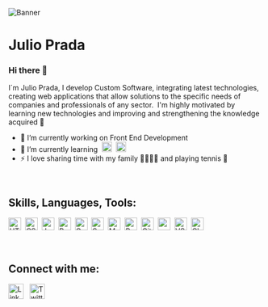 ![Banner](https://i.ibb.co/BLn3Fwt/jcprada05-banner.png)

# Julio Prada

### Hi there 👋
I´m Julio Prada, I develop Custom Software, integrating latest technologies, creating web applications that allow solutions to the specific needs of companies and professionals of any sector.&nbsp;&nbsp;I'm highly motivated by learning new technologies and improving and strengthening the knowledge acquired 🤪

- 🔭 I’m currently working on Front End Development
- 🌱 I’m currently learning&nbsp;&nbsp;<img src="https://cdn.icon-icons.com/icons2/2389/PNG/512/next_js_logo_icon_145038.png" alt="Next JS" height="20" />&nbsp;&nbsp;<img src="https://cdn.icon-icons.com/icons2/2415/PNG/512/redux_original_logo_icon_146365.png" alt="Redux" height="20" />
- ⚡ I love sharing time with my family 👨‍👩‍👧‍👦 and playing tennis 🎾

<br />

## Skills, Languages, Tools:

<img src="https://cdn-icons-png.flaticon.com/512/174/174854.png" alt="HTML" height="25" />&nbsp;&nbsp;<img src="https://cdn-icons-png.flaticon.com/512/732/732190.png" alt="CSS" height="25" />&nbsp;&nbsp;<img src="https://cdn-icons-png.flaticon.com/512/5968/5968292.png" alt="Javascript" height="25" />&nbsp;&nbsp;<img src="https://cdn0.iconfinder.com/data/icons/logos-brands-in-colors/128/react_color-256.png" alt="React JS" height="25" />&nbsp;&nbsp;<img src="https://cdn.icon-icons.com/icons2/2107/PNG/512/file_type_gatsby_icon_130583.png" alt="Gatsby" height="25" />&nbsp;&nbsp;<img src="https://cdn.icon-icons.com/icons2/2107/PNG/512/file_type_sass_icon_130182.png" alt="Sass" height="25" />&nbsp;&nbsp;<img src="https://img.icons8.com/color/344/material-ui.png" alt="Material UI" height="25" />&nbsp;&nbsp;<img src="https://upload.wikimedia.org/wikipedia/commons/thumb/b/b2/Bootstrap_logo.svg/250px-Bootstrap_logo.svg.png" alt="Bootstrap" height="25" />&nbsp;&nbsp;<img src="https://cdn.icon-icons.com/icons2/2107/PNG/512/file_type_git_icon_130581.png" alt="Git" height="25" />&nbsp;&nbsp;<img src="https://cdn.icon-icons.com/icons2/2415/PNG/512/npm_original_wordmark_logo_icon_146402.png" alt="npm" height="25" />&nbsp;&nbsp;<img src="https://cdn.icon-icons.com/icons2/2107/PNG/512/file_type_vscode_icon_130084.png" alt="VS Code" height="25" />&nbsp;&nbsp;<img src="https://cdn.icon-icons.com/icons2/2148/PNG/512/powershell_icon_132080.png" alt="CLI" height="25" />
<!--
&nbsp;&nbsp;<img src="https://cdn.icon-icons.com/icons2/2148/PNG/512/terminal_icon_131942.png" alt="CLI" height="25" />&nbsp;&nbsp;<img src="" alt="" height="25" />
-->

<br />

## Connect with me:

<a target="_blank" href="https://www.linkedin.com/in/jcprada05/" rel="external"><img src="https://cdn.icon-icons.com/icons2/1995/PNG/512/chat_communication_linked_in_media_social_icon_123255.png" alt="Linked In" height="30" /></a>&nbsp;&nbsp;&nbsp;<a target="_blank" href="https://twitter.com/jcprada05" rel="external"><img src="https://cdn.icon-icons.com/icons2/1/PNG/256/social_Twitter_38.png" alt="Twitter" height="30" /></a>

<!--
**jcprada05/jcprada05** is a ✨ _special_ ✨ repository because its `README.md` (this file) appears on your GitHub profile.

Here are some ideas to get you started:

- 🔭 I’m currently working on Front End Development
- 🌱 I’m currently learning ...
- 👯 I’m looking to collaborate on ...
- 🤔 I’m looking for help with ...
- 💬 Ask me about ...
- 📫 How to reach me: ...
- 😄 Pronouns: ...
- ⚡ Fun fact: ...
-->
